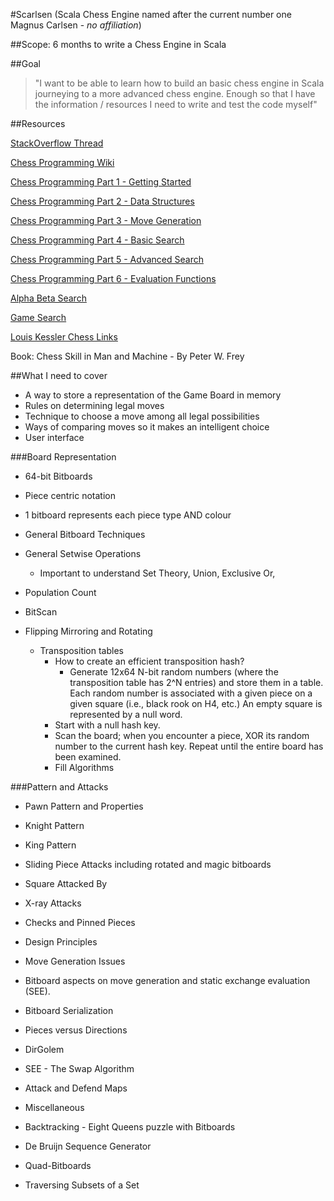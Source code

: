 #Scarlsen (Scala Chess Engine named after the current number one Magnus Carlsen - _no affiliation_)

##Scope: 6 months to write a Chess Engine in Scala

##Goal
> "I want to be able to learn how to build an basic chess engine in Scala journeying to a more advanced chess engine. Enough so that I have the information / resources I need to write and test the code myself"

##Resources

[StackOverflow Thread](http://stackoverflow.com/questions/494721/what-are-some-good-resources-for-writing-a-chess-engine)

[Chess Programming Wiki](http://chessprogramming.wikispaces.com/)

[Chess Programming Part 1 - Getting Started](http://www.gamedev.net/page/resources/_/technical/artificial-intelligence/chess-programming-part-i-getting-started-r1014)

[Chess Programming Part 2 - Data Structures](http://www.gamedev.net/page/resources/_/technical/artificial-intelligence/chess-programming-part-ii-data-structures-r1046)

[Chess Programming Part 3 - Move Generation](http://www.gamedev.net/page/resources/_/technical/artificial-intelligence/chess-programming-part-iii-move-generation-r1126)

[Chess Programming Part 4 - Basic Search](http://www.gamedev.net/page/resources/_/technical/artificial-intelligence/chess-programming-part-iv-basic-search-r1171)

[Chess Programming Part 5 - Advanced Search](http://www.gamedev.net/page/resources/_/technical/artificial-intelligence/chess-programming-part-v-advanced-search-r1197)

[Chess Programming Part 6 - Evaluation Functions](http://www.gamedev.net/page/resources/_/technical/artificial-intelligence/chess-programming-part-vi-evaluation-functions-r1208)

[Alpha Beta Search](http://web.archive.org/web/20080621135220/http://www.cs.mcgill.ca/~cs251/OldCourses/1997/topic11/)

[Game Search](http://web.archive.org/web/20070122035937/http://www.maths.nottingham.ac.uk/personal/anw/G13GT1/compch.html)

[Louis Kessler Chess Links](http://www.lkessler.com/cclinks.shtml)

Book: Chess Skill in Man and Machine - By Peter W. Frey

##What I need to cover
* A way to store a representation of the Game Board in memory
* Rules on determining legal moves
* Technique to choose a move among all legal possibilities
* Ways of comparing moves so it makes an intelligent choice
* User interface

###Board Representation

* 64-bit Bitboards
* Piece centric notation
* 1 bitboard represents each piece type AND colour

* General Bitboard Techniques
* General Setwise Operations
    - Important to understand Set Theory, Union, Exclusive Or, 
* Population Count
* BitScan
* Flipping Mirroring and Rotating
    - Transposition tables 
      * How to create an efficient transposition hash?
        * Generate 12x64 N-bit random numbers (where the transposition table has 2^N entries) and store them in a table. Each random number is associated with a given piece on a given square (i.e., black rook on H4, etc.) An empty square is represented by a null word.
      * Start with a null hash key.
      * Scan the board; when you encounter a piece, XOR its random number to the current hash key. Repeat until the entire board has been examined.
      * Fill Algorithms

###Pattern and Attacks
* Pawn Pattern and Properties
* Knight Pattern
* King Pattern
* Sliding Piece Attacks including rotated and magic bitboards
* Square Attacked By
* X-ray Attacks
* Checks and Pinned Pieces
* Design Principles
* Move Generation Issues

* Bitboard aspects on move generation and static exchange evaluation (SEE).
* Bitboard Serialization
* Pieces versus Directions
* DirGolem
* SEE - The Swap Algorithm
* Attack and Defend Maps
* Miscellaneous

* Backtracking - Eight Queens puzzle with Bitboards
* De Bruijn Sequence Generator
* Quad-Bitboards
* Traversing Subsets of a Set